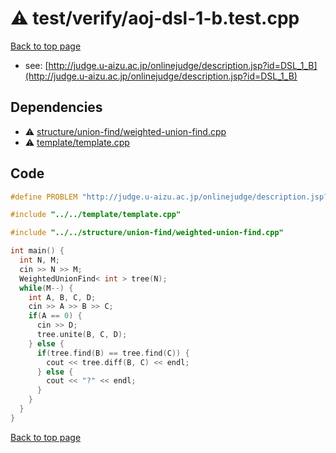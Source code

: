 <!-- mathjax config similar to math.stackexchange -->
<script type="text/javascript" async
  src="https://cdnjs.cloudflare.com/ajax/libs/mathjax/2.7.5/MathJax.js?config=TeX-MML-AM_CHTML">
</script>
<script type="text/x-mathjax-config">
  MathJax.Hub.Config({
    TeX: { equationNumbers: { autoNumber: "AMS" }},
    tex2jax: {
      inlineMath: [ ['$','$'] ],
      processEscapes: true
    },
    "HTML-CSS": { matchFontHeight: false },
    displayAlign: "left",
    displayIndent: "2em"
  });
</script>

<script type="text/javascript" src="https://cdnjs.cloudflare.com/ajax/libs/jquery/3.4.1/jquery.min.js"></script>
<script src="https://cdn.jsdelivr.net/npm/jquery-balloon-js@1.1.2/jquery.balloon.min.js" integrity="sha256-ZEYs9VrgAeNuPvs15E39OsyOJaIkXEEt10fzxJ20+2I=" crossorigin="anonymous"></script>
<script type="text/javascript" src="../../../assets/js/copy-button.js"></script>
<link rel="stylesheet" href="../../../assets/css/copy-button.css" />


# :warning: test/verify/aoj-dsl-1-b.test.cpp


[Back to top page](../../../index.html)

* see: [http://judge.u-aizu.ac.jp/onlinejudge/description.jsp?id=DSL_1_B](http://judge.u-aizu.ac.jp/onlinejudge/description.jsp?id=DSL_1_B)


## Dependencies
* :warning: [structure/union-find/weighted-union-find.cpp](../../../library/structure/union-find/weighted-union-find.cpp.html)
* :warning: [template/template.cpp](../../../library/template/template.cpp.html)


## Code
```cpp
#define PROBLEM "http://judge.u-aizu.ac.jp/onlinejudge/description.jsp?id=DSL_1_B"

#include "../../template/template.cpp"

#include "../../structure/union-find/weighted-union-find.cpp"

int main() {
  int N, M;
  cin >> N >> M;
  WeightedUnionFind< int > tree(N);
  while(M--) {
    int A, B, C, D;
    cin >> A >> B >> C;
    if(A == 0) {
      cin >> D;
      tree.unite(B, C, D);
    } else {
      if(tree.find(B) == tree.find(C)) {
        cout << tree.diff(B, C) << endl;
      } else {
        cout << "?" << endl;
      }
    }
  }
}

```

[Back to top page](../../../index.html)

